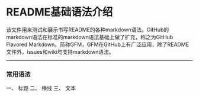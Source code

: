 README基础语法介绍
==========================

该文件用来测试和展示书写README的各种markdown语法。GitHub的markdown语法在标准的markdown语法基础上做了扩充，称之为GitHub Flavored Markdown。简称GFM，GFM在GitHub上有广泛应用，除了README文件外，issues和wiki均支持markdown语法。
_____________________

### 常用语法
一、 标题
二、 横线
三、 文本

